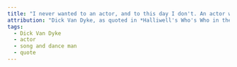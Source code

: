 ```yaml
---
title: "I never wanted to an actor, and to this day I don't. An actor wants to become someone else. I am a song-and-dance man and I enjoy being myself, which is all I can do."
attribution: "Dick Van Dyke, as quoted in *Halliwell's Who's Who in the Movies*"
tags:
  - Dick Van Dyke
  - actor
  - song and dance man
  - quote
---
```

